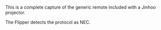 This is a complete capture of the generic remote included with a Jinhoo projector.

The Flipper detects the protocol as NEC.
